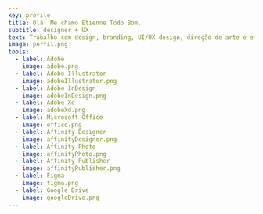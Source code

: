 ```yaml
---
key: profile
title: Olá! Me chamo Etienne Todo Bom.
subtitle: designer + UX
text: Trabalho com design, branding, UI/UX design, direção de arte e embalagens.
image: perfil.png
tools:
  - label: Adobe
    image: adobe.png
  - label: Adobe Illustrator
    image: adobeIllustrator.png
  - label: Adobe InDesign
    image: adobeInDesign.png
  - label: Adobe Xd
    image: adobeXd.png
  - label: Microsoft Office
    image: office.png
  - label: Affinity Designer
    image: affinityDesigner.png
  - label: Affinity Photo
    image: affinityPhoto.png
  - label: Affinity Publisher
    image: affinityPublisher.png
  - label: Figma
    image: figma.png
  - label: Google Drive
    image: googleDrive.png
---
```

